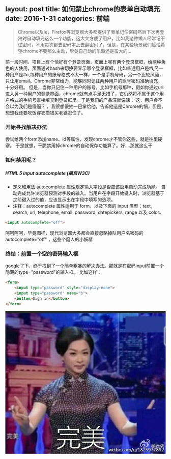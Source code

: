 layout: post
title: 如何禁止chrome的表单自动填充
date: 2016-1-31
categories: 前端
---

> Chrome以及Ie，Firefox等浏览器大多都提供了表单记住密码然后下次再登陆时自动填充这么一个功能，这大大方便了用户，比如我这种懒人经常记不住密码，不用每次都去密码本上去翻密码了，但是，在某些场景我们恰恰希望chrome不要那么主动，毕竟自己动的乐趣还是蛮大的...

<!-- more -->

前一段时间，项目上有个恰好有个登录页面，页面上呢有两个登录框框，给两种角色的人使用，页面通过hash来切换要显示哪个登录框框，比如普通用户是#i,另一种用户是#o,每种用户的账号格式不太一样，一个是手机号码，另一个比较风骚，只让用email。Chrome非常给力，能够同时记住两种用户的账号密码准确填充，十分好用。
但是，当你只记住一种用户的账号，比如手机号那种，假如你通过url进入另一种用户的登录界面，chrome就有点手足无措了，它仍然将不属于这个用户格式的手机号直接填充到登录框里。于是我们的产品汪就说辣：‘这，用户会不会以为我们是傻逼？’，我很想很抽一巴掌给他，告诉他这是Chrome的锅，但是，想想我还要吃饭穿衣攒钱买老婆忍住了。

### 开始寻找解决办法

尝试给两个form添加name、id等属性，发现chrome才不管你这些，就是往里硬塞。 于是就想，干脆禁用掉chrome的自动保存功能算了。好....那就这么干

### 如何禁用呢？

##### HTML 5 input autocomplete (摘自W3C)
* 定义和用法
autocomplete 属性规定输入字段是否应该启用自动完成功能。
自动完成允许浏览器预测对字段的输入。当用户在字段开始键入时，浏览器基于之前键入过的值，应该显示出在字段中填写的选项。
* 注释：autocomplete 属性适用于 form，以及下面的 input 类型：text, search, url, telephone, email, password, datepickers, range 以及 color。

````html
<input autocomplete="off">
````

呵呵呵呵，毕竟图样，现代浏览器大多都会直接忽略掉队用户名密码的 autocomplete="off" ，这些个磨人的小妖精

### 终结：前置一个空的密码输入框
google了下，终于找到了一个简单粗暴的解决办法。那就是在密码input前置一个隐藏的type="password"的输入框。
比如这样：
```html
<form>
    <input type="password" style="display:none">
    <input type="password" name="b">
    <button>Sign in</button>
</form>
```

![完美](/uploads/完美.jpg)
